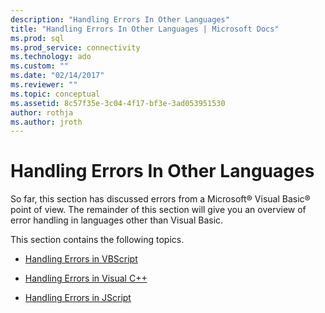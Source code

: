 ```yaml
---
description: "Handling Errors In Other Languages"
title: "Handling Errors In Other Languages | Microsoft Docs"
ms.prod: sql
ms.prod_service: connectivity
ms.technology: ado
ms.custom: ""
ms.date: "02/14/2017"
ms.reviewer: ""
ms.topic: conceptual
ms.assetid: 8c57f35e-3c04-4f17-bf3e-3ad053951530
author: rothja
ms.author: jroth
---
```

# Handling Errors In Other Languages
So far, this section has discussed errors from a Microsoft® Visual Basic® point of view. The remainder of this section will give you an overview of error handling in languages other than Visual Basic.  
  
 This section contains the following topics.  
  
-   [Handling Errors in VBScript](./handling-errors-in-vbscript.md)  
  
-   [Handling Errors in Visual C++](./handling-errors-in-visual-c.md)  
  
-   [Handling Errors in JScript](./handling-errors-in-jscript.md)
